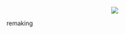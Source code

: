 <p align="center"><img src="https://i.pinimg.com/564x/8b/59/6a/8b596a96484048a0e044bb13a40beac7.jpg"></p>
<p>remaking </p>
